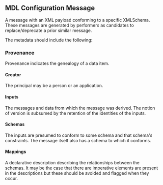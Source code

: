 
## MDL Configuration Message

A message with an XML payload conforming to a specific XMLSchema.
These messages are generated by performers as candidates to replace/deprecate a prior similar message.

The metadata should include the following:

### Provenance

Provenance indicates the genealogy of a data item.

#### Creator

The principal may be a person or an application.

#### Inputs

The messages and data from which the message was derived.
The notion of version is subsumed by the retention of the identities of the inputs.

#### Schemas

The inputs are presumed to conform to some schema and that schema's constraints.
The message itself also has a schema to which it conforms.

#### Mappings

A declarative description describing the relationships between the schemas.
It may be the case that there are imperative elements are present
in the descriptions but these should be avoided and flagged when they occur.


